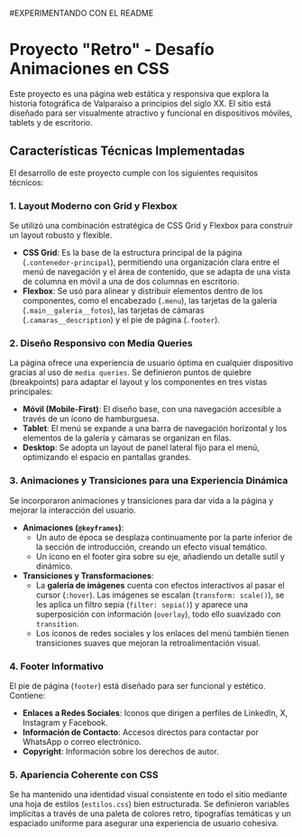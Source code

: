 #EXPERIMENTANDO CON EL README
# Proyecto "Retro" - Desafío Animaciones en CSS

Este proyecto es una página web estática y responsiva que explora la historia fotográfica de Valparaíso a principios del siglo XX. El sitio está diseñado para ser visualmente atractivo y funcional en dispositivos móviles, tablets y de escritorio.

## Características Técnicas Implementadas

El desarrollo de este proyecto cumple con los siguientes requisitos técnicos:

### 1. Layout Moderno con Grid y Flexbox
Se utilizó una combinación estratégica de CSS Grid y Flexbox para construir un layout robusto y flexible.
- **CSS Grid**: Es la base de la estructura principal de la página (`.contenedor-principal`), permitiendo una organización clara entre el menú de navegación y el área de contenido, que se adapta de una vista de columna en móvil a una de dos columnas en escritorio.
- **Flexbox**: Se usó para alinear y distribuir elementos dentro de los componentes, como el encabezado (`.menu`), las tarjetas de la galería (`.main__galeria__fotos`), las tarjetas de cámaras (`.camaras__description`) y el pie de página (`.footer`).

### 2. Diseño Responsivo con Media Queries
La página ofrece una experiencia de usuario óptima en cualquier dispositivo gracias al uso de `media queries`. Se definieron puntos de quiebre (breakpoints) para adaptar el layout y los componentes en tres vistas principales:
- **Móvil (Mobile-First)**: El diseño base, con una navegación accesible a través de un ícono de hamburguesa.
- **Tablet**: El menú se expande a una barra de navegación horizontal y los elementos de la galería y cámaras se organizan en filas.
- **Desktop**: Se adopta un layout de panel lateral fijo para el menú, optimizando el espacio en pantallas grandes.

### 3. Animaciones y Transiciones para una Experiencia Dinámica
Se incorporaron animaciones y transiciones para dar vida a la página y mejorar la interacción del usuario.
- **Animaciones (`@keyframes`)**:
    - Un auto de época se desplaza continuamente por la parte inferior de la sección de introducción, creando un efecto visual temático.
    - Un ícono en el footer gira sobre su eje, añadiendo un detalle sutil y dinámico.
- **Transiciones y Transformaciones**:
    - La **galería de imágenes** cuenta con efectos interactivos al pasar el cursor (`:hover`). Las imágenes se escalan (`transform: scale()`), se les aplica un filtro sepia (`filter: sepia()`) y aparece una superposición con información (`overlay`), todo ello suavizado con `transition`.
    - Los íconos de redes sociales y los enlaces del menú también tienen transiciones suaves que mejoran la retroalimentación visual.

### 4. Footer Informativo
El pie de página (`footer`) está diseñado para ser funcional y estético. Contiene:
- **Enlaces a Redes Sociales**: Iconos que dirigen a perfiles de LinkedIn, X, Instagram y Facebook.
- **Información de Contacto**: Accesos directos para contactar por WhatsApp o correo electrónico.
- **Copyright**: Información sobre los derechos de autor.

### 5. Apariencia Coherente con CSS
Se ha mantenido una identidad visual consistente en todo el sitio mediante una hoja de estilos (`estilos.css`) bien estructurada. Se definieron variables implícitas a través de una paleta de colores retro, tipografías temáticas y un espaciado uniforme para asegurar una experiencia de usuario cohesiva.
